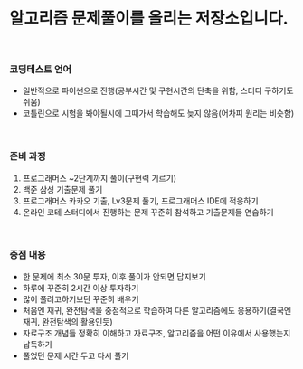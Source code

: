 # 알고리즘 문제풀이를 올리는 저장소입니다.
<br>

### 코딩테스트 언어
 - 일반적으로 파이썬으로 진행(공부시간 및 구현시간의 단축을 위함, 스터디 구하기도 쉬움)
 - 코틀린으로 시험을 봐야될시에 그때가서 학습해도 늦지 않음(어차피 원리는 비슷함)
 
<br>

### 준비 과정
1. 프로그래머스 ~2단계까지 풀이(구현력 기르기)
2. 백준 삼성 기출문제 풀기
3. 프로그래머스 카카오 기출, Lv3문제 풀기, 프로그래머스 IDE에 적응하기
4. 온라인 코테 스터디에서 진행하는 문제 꾸준히 참석하고 기출문제들 연습하기


<br> 

### 중점 내용
- 한 문제에 최소 30문 투자, 이후 풀이가 안되면 답지보기
- 하루에 꾸준히 2시간 이상 투자하기
- 많이 풀려고하기보단 꾸준히 배우기
- 처음엔 재귀, 완전탐색을 중점적으로 학습하여 다른 알고리즘에도 응용하기(결국엔 재귀, 완전탐색의 활용인듯)
- 자료구조 개념들 정확히 이해하고 자료구조, 알고리즘을 어떤 이유에서 사용했는지 납득하기
- 풀었던 문제 시간 두고 다시 풀기


<br>

    
    
    


